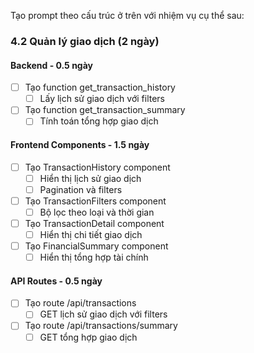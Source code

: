 Tạo prompt theo cấu trúc ở trên với nhiệm vụ cụ thể sau:

### 4.2 Quản lý giao dịch (2 ngày)

#### Backend - 0.5 ngày

- [ ] Tạo function get_transaction_history
  - [ ] Lấy lịch sử giao dịch với filters
- [ ] Tạo function get_transaction_summary
  - [ ] Tính toán tổng hợp giao dịch

#### Frontend Components - 1.5 ngày

- [ ] Tạo TransactionHistory component
  - [ ] Hiển thị lịch sử giao dịch
  - [ ] Pagination và filters
- [ ] Tạo TransactionFilters component
  - [ ] Bộ lọc theo loại và thời gian
- [ ] Tạo TransactionDetail component
  - [ ] Hiển thị chi tiết giao dịch
- [ ] Tạo FinancialSummary component
  - [ ] Hiển thị tổng hợp tài chính

#### API Routes - 0.5 ngày

- [ ] Tạo route /api/transactions
  - [ ] GET lịch sử giao dịch với filters
- [ ] Tạo route /api/transactions/summary
  - [ ] GET tổng hợp giao dịch

